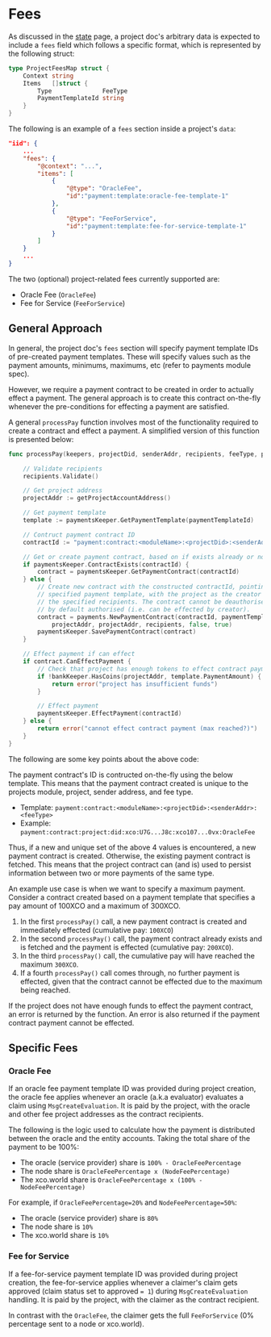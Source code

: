 # Fees

As discussed in the [state](./01_state.md) page, a project doc's arbitrary data is expected to include a `fees` field which follows a specific format, which is represented by the following struct:

```go
type ProjectFeesMap struct {
    Context string
    Items   []struct {
        Type              FeeType
        PaymentTemplateId string
	}
}
```

The following is an example of a `fees` section inside a project's `data`:
```json
"iid": {
    ...
    "fees": {
        "@context": "...",
        "items": [
            {
                "@type": "OracleFee",
                "id":"payment:template:oracle-fee-template-1"
            },
            {
                "@type": "FeeForService", 
                "id":"payment:template:fee-for-service-template-1"
            }
        ]
    }
    ...
}
```

The two (optional) project-related fees currently supported are:
- Oracle Fee (`OracleFee`)
- Fee for Service (`FeeForService`)

## General Approach

In general, the project doc's `fees` section will specify payment template IDs of pre-created payment templates. These will specify values such as the payment amounts, minimums, maximums, etc (refer to payments module spec).

However, we require a payment contract to be created in order to actually effect a payment. The general approach is to create this contract on-the-fly whenever the pre-conditions for effecting a payment are satisfied.

A general `processPay` function involves most of the functionality required to create a contract and effect a payment. A simplified version of this function is presented below:
```go
func processPay(keepers, projectDid, senderAddr, recipients, feeType, paymentTemplateId) {

	// Validate recipients
	recipients.Validate()

	// Get project address
	projectAddr := getProjectAccountAddress()

	// Get payment template
	template := paymentsKeeper.GetPaymentTemplate(paymentTemplateId)

	// Contruct payment contract ID
	contractId := "payment:contract:<moduleName>:<projectDid>:<senderAddr>:<feeType>"

	// Get or create payment contract, based on if exists already or not
	if paymentsKeeper.ContractExists(contractId) {
		contract = paymentsKeeper.GetPaymentContract(contractId)
	} else {
		// Create new contract with the constructed contractId, pointing to the
		// specified payment template, with the project as the creator and payer,
		// the specified recipients. The contract cannot be deauthorised and is
		// by default authorised (i.e. can be effected by creator).
		contract = payments.NewPaymentContract(contractId, paymentTemplateId,
			projectAddr, projectAddr, recipients, false, true)
		paymentsKeeper.SavePaymentContract(contract)
	}

	// Effect payment if can effect
	if contract.CanEffectPayment {
		// Check that project has enough tokens to effect contract payment
		if !bankKeeper.HasCoins(projectAddr, template.PaymentAmount) {
			return error("project has insufficient funds")
		}

		// Effect payment
		paymentsKeeper.EffectPayment(contractId)
	} else {
		return error("cannot effect contract payment (max reached?)")
	}
}
```

The following are some key points about the above code:

The payment contract's ID is contructed on-the-fly using the below template. This means that the payment contract created is unique to the projects module, project, sender address, and fee type.

- Template: `payment:contract:<moduleName>:<projectDid>:<senderAddr>:<feeType>`
- Example: `payment:contract:project:did:xco:U7G...J8c:xco107...0vx:OracleFee`

Thus, if a new and unique set of the above 4 values is encountered, a new payment contract is created. Otherwise, the existing payment contract is fetched. This means that the project contract can (and is) used to persist information between two or more payments of the same type.

An example use case is when we want to specify a maximum payment. Consider a contract created based on a payment template that specifies a pay amount of 100XCO and a maximum of 300XCO.
1. In the first `processPay()` call, a new payment contract is created and immediately effected (cumulative pay: `100XCO`)
2. In the second `processPay()` call, the payment contract already exists and is fetched and the payment is effected (cumulative pay: `200XCO`).
3. In the third `processPay()` call, the cumulative pay will have reached the maximum `300XCO`.
4. If a fourth `processPay()` call comes through, no further payment is effected, given that the contract cannot be effected due to the maximum being reached.

If the project does not have enough funds to effect the payment contract, an error is returned by the function. An error is also returned if the payment contract payment cannot be effected.

## Specific Fees

### Oracle Fee

If an oracle fee payment template ID was provided during project creation, the oracle fee applies whenever an oracle (a.k.a evaluator) evaluates a claim using `MsgCreateEvaluation`. It is paid by the project, with the oracle and other fee project addresses as the contract recipients.

The following is the logic used to calculate how the payment is distributed between the oracle and the entity accounts. Taking the total share of the payment to be 100%:

- The oracle (service provider) share is `100% - OracleFeePercentage`
- The node share is `OracleFeePercentage x (NodeFeePercentage)`
- The xco.world share is `OracleFeePercentage x (100% - NodeFeePercentage)`

For example, if `OracleFeePercentage=20%` and `NodeFeePercentage=50%`:

- The oracle (service provider) share is `80%`
- The node share is `10%`
- The xco.world share is `10%`

### Fee for Service

If a fee-for-service payment template ID was provided during project creation, the fee-for-service applies whenever a claimer's claim gets approved (claim status set to approved `= 1`) during `MsgCreateEvaluation` handling. It is paid by the project, with the claimer as the contract recipient.

In contrast with the `OracleFee`, the claimer gets the full `FeeForService` (0% percentage sent to a node or xco.world).
